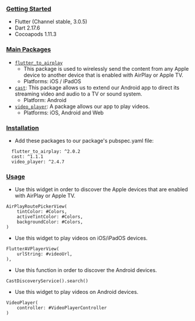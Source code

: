 ### [Getting Started](#getting-started)
* Flutter (Channel stable, 3.0.5)
* Dart 2.17.6
* Cocoapods 1.11.3

### [Main Packages](#main-packages)
* [`flutter_to_airplay`](https://pub.dev/packages/flutter_to_airplay)
  * This package is used to wirelessly send the content from any Apple device to another device that is enabled with AirPlay or Apple TV.
  * Platforms: iOS / iPadOS
* [`cast`](https://pub.dev/packages/cast): This package allows us to extend our Android app to direct its streaming video and audio to a TV or sound system.
  * Platform: Android
* [`video_player`](https://pub.dev/packages/video_player): A package allows our app to play videos.
  * Platforms: iOS, Android and Web

### [Installation](#installation)
* Add these packages to our package's pubspec.yaml file:
```
  flutter_to_airplay: ^2.0.2
  cast: ^1.1.1
  video_player: ^2.4.7
```
### [Usage](#usage)
* Use this widget in order to discover the Apple devices that are enabled with AirPlay or Apple TV.
```
AirPlayRoutePickerView(
    tintColor: #Colors,
    activeTintColor: #Colors,
    backgroundColor: #Colors,
)
```

* Use this widget to play videos on iOS/iPadOS devices.
```
FlutterAVPlayerView(
    urlString: #videoUrl,
),
```

* Use this function in order to discover the Android devices.
```
CastDiscoveryService().search()
```

* Use this widget to play videos on Android devices.
```
VideoPlayer(
    controller: #VideoPlayerController
)
```
